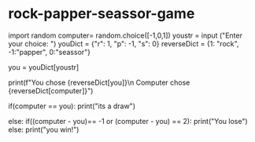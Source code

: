 # rock-papper-seassor-game
import random
computer= random.choice([-1,0,1])
youstr = input ("Enter your choice: ")
youDict = {"r": 1, "p": -1, "s": 0}
reverseDict = {1: "rock", -1:"papper", 0:"seassor"}

you = youDict[youstr]

print(f"You chose {reverseDict[you]}\n Computer chose {reverseDict[computer]}")

if(computer == you):
    print("its a draw")

else:
if((computer - you)== -1 or (computer - you) == 2):
  print("You lose")
else:
  print("you win!")
